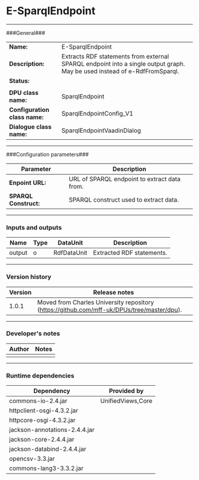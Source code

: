 # E-SparqlEndpoint #
----------

###General###

|                              |                                                                             |
|------------------------------|------------------------------------------------------------------------------|
|**Name:**                     |E-SparqlEndpoint |
|**Description:**              |Extracts RDF statements from external SPARQL endpoint into a single output graph. May be used instead of e-RdfFromSparql. |
|**Status:**                   | |
|                              | |
|**DPU class name:**           |SparqlEndpoint                                                             |
|**Configuration class name:** |SparqlEndpointConfig_V1                                                    |
|**Dialogue class name:**      |SparqlEndpointVaadinDialog                                                 |

***

###Configuration parameters###

|Parameter                           |Description                                                              |
|------------------------------------|-------------------------------------------------------------------------|
|**Enpoint URL:**|URL of SPARQL endpoint to extract data from.|
|**SPARQL Construct:**|SPARQL construct used to extract data. |


***

### Inputs and outputs ###

|Name           |Type           |DataUnit           |Description                                  |
|---------------|---------------|-------------------|---------------------------------------------|
|output |o |RdfDataUnit |Extracted RDF statements. |

***

### Version history ###

|Version          |Release notes                |
|-----------------|-----------------------------|
|1.0.1            | Moved from Charles University repository (https://github.com/mff-uk/DPUs/tree/master/dpu). |


***

### Developer's notes ###

|Author           |Notes                           |
|-----------------|--------------------------------|
| | |

***

### Runtime dependencies ###

|Dependency|Provided by|
|---------|----|
|commons-io-2.4.jar|UnifiedViews,Core|
|httpclient-osgi-4.3.2.jar||
|httpcore-osgi-4.3.2.jar||
|jackson-annotations-2.4.4.jar||
|jackson-core-2.4.4.jar||
|jackson-databind-2.4.4.jar||
|opencsv-3.3.jar||
|commons-lang3-3.3.2.jar||
